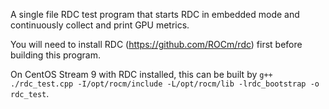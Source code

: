 A single file RDC test program that starts RDC in embedded mode and continuously collect and print GPU metrics.

You will need to install RDC (https://github.com/ROCm/rdc) first before building this program.

On CentOS Stream 9 with RDC installed, this can be built by `g++ ./rdc_test.cpp -I/opt/rocm/include -L/opt/rocm/lib -lrdc_bootstrap -o rdc_test`.
